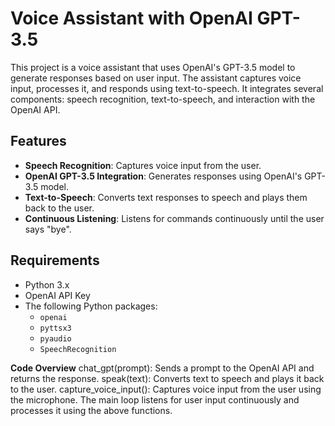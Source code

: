 # Voice Assistant with OpenAI GPT-3.5

This project is a voice assistant that uses OpenAI's GPT-3.5 model to generate responses based on user input. The assistant captures voice input, processes it, and responds using text-to-speech. 
It integrates several components: speech recognition, text-to-speech, and interaction with the OpenAI API.

## Features

- **Speech Recognition**: Captures voice input from the user.
- **OpenAI GPT-3.5 Integration**: Generates responses using OpenAI's GPT-3.5 model.
- **Text-to-Speech**: Converts text responses to speech and plays them back to the user.
- **Continuous Listening**: Listens for commands continuously until the user says "bye".

## Requirements

- Python 3.x
- OpenAI API Key
- The following Python packages:
  - `openai`
  - `pyttsx3`
  - `pyaudio`
  - `SpeechRecognition`

**Code Overview**
chat_gpt(prompt): Sends a prompt to the OpenAI API and returns the response.
speak(text): Converts text to speech and plays it back to the user.
capture_voice_input(): Captures voice input from the user using the microphone.
The main loop listens for user input continuously and processes it using the above functions.
